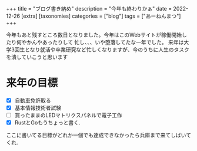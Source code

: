 +++
title = "ブログ書き納め"
description = "今年も終わりかぁ"
date = 2022-12-26
[extra]
[taxonomies]
categories = ["blog"]
tags = ["あーねんまつ"]
+++

今年もあと残すところ数日となりました。今年はこのWebサイトが稼働開始したり何やかんやあったりして
忙し、、、いや堕落してたな一年でした。
来年は大学3回生となり就活や卒業研究など忙しくなりますが、今のうちに人生のタスクを潰していこうと思います

# 来年の目標

- [x] 自動車免許取る
- [x] 基本情報技術者試験
- [ ] 買ったままのLEDマトリクスパネルで電子工作
- [x] RustとGoもうちょっと書く.

ここに書いてる目標がどれか一個でも達成できなかったら兵庫まで来てしばいてくれ.
